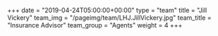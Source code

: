 +++
date = "2019-04-24T05:00:00+00:00"
type = "team"
title = "Jill Vickery"
team_img = "/pageimg/team/LHJ.JillVickery.jpg"
team_title = "Insurance Advisor"
team_group = "Agents"
weight = 4
+++